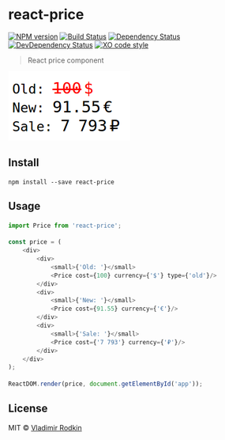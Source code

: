 # react-price

[![NPM version][npm-image]][npm-url]
[![Build Status][travis-image]][travis-url]
[![Dependency Status][depstat-image]][depstat-url]
[![DevDependency Status][depstat-dev-image]][depstat-dev-url]
[![XO code style][codestyle-image]][codestyle-url]

> React price component

![](preview.png)

## Install

```
npm install --save react-price
```

## Usage

```js
import Price from 'react-price';

const price = (
	<div>
		<div>
			<small>{'Old: '}</small>
			<Price cost={100} currency={'$'} type={'old'}/>
		</div>
		<div>
			<small>{'New: '}</small>
			<Price cost={91.55} currency={'€'}/>
		</div>
		<div>
			<small>{'Sale: '}</small>
			<Price cost={'7 793'} currency={'₽'}/>
		</div>
	</div>
);

ReactDOM.render(price, document.getElementById('app'));
```

## License

MIT © [Vladimir Rodkin](https://github.com/VovanR)

[npm-url]: https://npmjs.org/package/react-price
[npm-image]: https://img.shields.io/npm/v/react-price.svg?style=flat-square

[travis-url]: https://travis-ci.org/VovanR/react-price
[travis-image]: https://img.shields.io/travis/VovanR/react-price.svg?style=flat-square

[depstat-url]: https://david-dm.org/VovanR/react-price
[depstat-image]: https://david-dm.org/VovanR/react-price.svg?style=flat-square

[depstat-dev-url]: https://david-dm.org/VovanR/react-price
[depstat-dev-image]: https://david-dm.org/VovanR/react-price/dev-status.svg?style=flat-square

[codestyle-url]: https://github.com/sindresorhus/xo
[codestyle-image]: https://img.shields.io/badge/code_style-XO-5ed9c7.svg?style=flat-square
